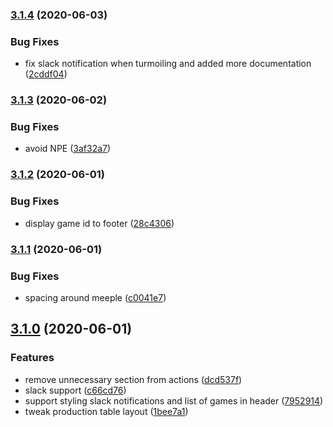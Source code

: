 ### [3.1.4](https://github.com/markwoon/RefinedNations/compare/v3.1.3...v3.1.4) (2020-06-03)


### Bug Fixes

* fix slack notification when turmoiling and added more documentation ([2cddf04](https://github.com/markwoon/RefinedNations/commit/2cddf04120cf559dcd3ae64adbd57f27d6130d72))

### [3.1.3](https://github.com/markwoon/RefinedNations/compare/v3.1.2...v3.1.3) (2020-06-02)


### Bug Fixes

* avoid NPE ([3af32a7](https://github.com/markwoon/RefinedNations/commit/3af32a7fe171b60f3a859ce4fb48ac4eeaa8c98c))

### [3.1.2](https://github.com/markwoon/RefinedNations/compare/v3.1.1...v3.1.2) (2020-06-01)


### Bug Fixes

* display game id to footer ([28c4306](https://github.com/markwoon/RefinedNations/commit/28c430652a052696f1f0b80e18fd5a5acbba1e4d))

### [3.1.1](https://github.com/markwoon/RefinedNations/compare/v3.1.0...v3.1.1) (2020-06-01)


### Bug Fixes

* spacing around meeple ([c0041e7](https://github.com/markwoon/RefinedNations/commit/c0041e7528479225e99de3f93bca9c95651c092a))

## [3.1.0](https://github.com/markwoon/RefinedNations/compare/v3.0.2...v3.1.0) (2020-06-01)


### Features

* remove unnecessary section from actions ([dcd537f](https://github.com/markwoon/RefinedNations/commit/dcd537f6e60ba6538bf16c041d5d4613be9d9339))
* slack support ([c66cd76](https://github.com/markwoon/RefinedNations/commit/c66cd767757f2e5a1a41f84fe9c7e77d5ed21a41))
* support styling slack notifications and list of games in header ([7952914](https://github.com/markwoon/RefinedNations/commit/79529140683396133fd3b26a58474b9dccd2919f))
* tweak production table layout ([1bee7a1](https://github.com/markwoon/RefinedNations/commit/1bee7a1a9c6f7b88bf3c8d378eb03a40a1cfb21c))
